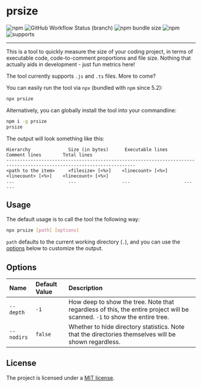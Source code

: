 # prsize

![npm](https://img.shields.io/npm/v/prsize)
![GitHub Workflow Status (branch)](https://img.shields.io/github/workflow/status/yiliansource/prsize/tests/main)
![npm bundle size](https://img.shields.io/bundlephobia/min/prsize)
![npm](https://img.shields.io/npm/dt/prsize)
![supports](https://img.shields.io/badge/supports-.js%2C%20.ts-green)

---

This is a tool to quickly measure the size of your coding project, in terms of executable code, code-to-comment proportions and file size. Nothing that actually aids in development - just fun metrics here!

The tool currently supports `.js` and `.ts` files. More to come?

You can easily run the tool via `npx` (bundled with `npm` since 5.2):

```sh
npx prsize
```

Alternatively, you can globally install the tool into your commandline:

```sh
npm i -g prsize
prsize
```

The output will look something like this:

```
Hierarchy              Size (in bytes)      Executable lines       Comment lines        Total lines
----------------------------------------------------------------------------------------------------------------------
<path to the item>     <filesize> [<%>]    <linecount> [<%>]      <linecount> [<%>]    <linecount> [<%>]
...                    ...                 ...                    ...                  ...
```

## Usage

The default usage is to call the tool the following way:

```sh
npx prsize [path] [options]
```

`path` defaults to the current working directory (`.`), and you can use the [options](#options) below to customize the output.

## Options

| Name       | Default Value | Description                                                                                                                |
| :--------- | :------------ | :------------------------------------------------------------------------------------------------------------------------- |
| `--depth`  | `-1`          | How deep to show the tree. Note that regardless of this, the entire project will be scanned. `-1` to show the entire tree. |
| `--nodirs` | `false`       | Whether to hide directory statistics. Note that the directories themselves will be shown regardless.                       |

## License

The project is licensed under a [MIT license](./license.md).
